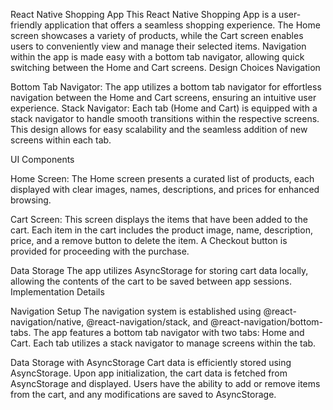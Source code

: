 React Native Shopping App
This React Native Shopping App is a user-friendly application that offers a seamless shopping experience. The Home screen showcases a variety of products, while the Cart screen enables users to conveniently view and manage their selected items. Navigation within the app is made easy with a bottom tab navigator, allowing quick switching between the Home and Cart screens.
Design Choices
Navigation

Bottom Tab Navigator: The app utilizes a bottom tab navigator for effortless navigation between the Home and Cart screens, ensuring an intuitive user experience.
Stack Navigator: Each tab (Home and Cart) is equipped with a stack navigator to handle smooth transitions within the respective screens. This design allows for easy scalability and the seamless addition of new screens within each tab.

UI Components

Home Screen: The Home screen presents a curated list of products, each displayed with clear images, names, descriptions, and prices for enhanced browsing.

Cart Screen: This screen displays the items that have been added to the cart. Each item in the cart includes the product image, name, description, price, and a remove button to delete the item. A Checkout button is provided for proceeding with the purchase.

Data Storage
The app utilizes AsyncStorage for storing cart data locally, allowing the contents of the cart to be saved between app sessions.
Implementation Details

Navigation Setup
The navigation system is established using @react-navigation/native, @react-navigation/stack, and @react-navigation/bottom-tabs. The app features a bottom tab navigator with two tabs: Home and Cart. Each tab utilizes a stack navigator to manage screens within the tab.

Data Storage with AsyncStorage
Cart data is efficiently stored using AsyncStorage. Upon app initialization, the cart data is fetched from AsyncStorage and displayed. Users have the ability to add or remove items from the cart, and any modifications are saved to AsyncStorage.

